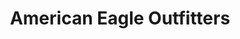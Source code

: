 ---
title: "American Eagle Outfitters"
url: /las-vegas/american-eagle-outfitters/
shop: Kleidung
---
